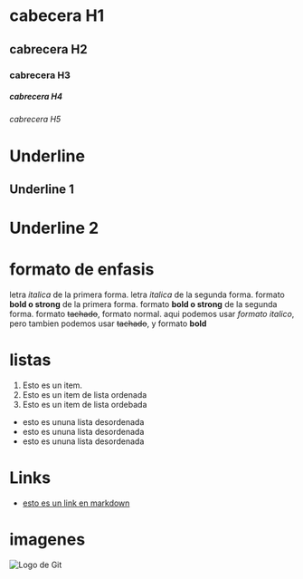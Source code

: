 # cabecera H1
## cabrecera H2
### cabrecera H3
##### cabrecera H4
###### cabrecera H5
# Underline
Underline 1
------------

Underline 2
============


# formato de enfasis 
letra *italica* de la primera forma.
letra _italica_ de la segunda forma.
formato **bold o strong** de la primera forma.
formato __bold o strong__ de la segunda forma.
formato ~~tachado~~, formato normal.
aqui podemos usar *formato italico*, pero tambien podemos usar ~~tachado~~, y formato __bold__

# listas
1. Esto es un item.
2. Esto es un item de lista ordenada
3. Esto es un item de lista ordebada
- esto es ununa lista desordenada
- esto es ununa lista desordenada
- esto es ununa lista desordenada

# Links

- [esto es un link en markdown](http://www.google.com)

# imagenes
![Logo de Git](https://www.aprendexojo.com/wp-content/uploads/2017/09/Git-Logo.png)